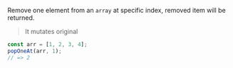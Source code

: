 Remove one element from an `array` at specific index, removed item will be returned.

> It mutates original

```js
const arr = [1, 2, 3, 4];
popOneAt(arr, 1);
// => 2
```

